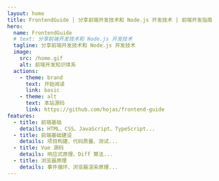 ```yaml
---
layout: home
title: FrontendGuide | 分享前端开发技术和 Node.js 开发技术 | 前端开发指南
hero:
  name: FrontendGuide
  # text: 分享前端开发技术和 Node.js 开发技术
  tagline: 分享前端开发技术和 Node.js 开发技术
  image:
    src: /home.gif
    alt: 前端开发知识体系
  actions:
    - theme: brand
      text: 开始阅读
      link: basic
    - theme: alt
      text: 本站源码
      link: https://github.com/hojas/frontend-guide
features:
  - title: 前端基础
    details: HTML、CSS、JavaScript、TypeScript...
  - title: 前端基础建设
    details: 项目构建、代码质量、测试...
  - title: Vue 源码
    details: 响应式原理、Diff 算法...
  - title: 浏览器原理
    details: 事件循环、浏览器渲染原理...
---
```


<style>
:root {
  --vp-home-hero-name-color: transparent;
  --vp-home-hero-name-background: linear-gradient(120deg, #bd34fe, #41d1ff);
}
</style>
